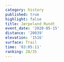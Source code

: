 ```yaml
---
category: history
published: true
highlight: false
title: Jørpeland Rundt
event_date: '2020-05-15'
distance: '20039'
elevation: '1516'
surface: Trail
time: '03:05:11'
ranking: 28/35
---
```

